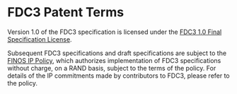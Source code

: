 # FDC3 Patent Terms

Version 1.0 of the FDC3 specification is licensed under the [FDC3 1.0 Final Specification License](PATENTS-FDC3-1.0.md).

Subsequent FDC3 specifications and draft specifications are subject to the [FINOS IP Policy](https://github.com/finos/community/blob/master/governance/IP-Policy.pdf), which authorizes implementation of FDC3 specifications without charge, on a RAND basis, subject to the terms of the policy. For details of the IP commitments made by contributors to FDC3, please refer to the policy.
